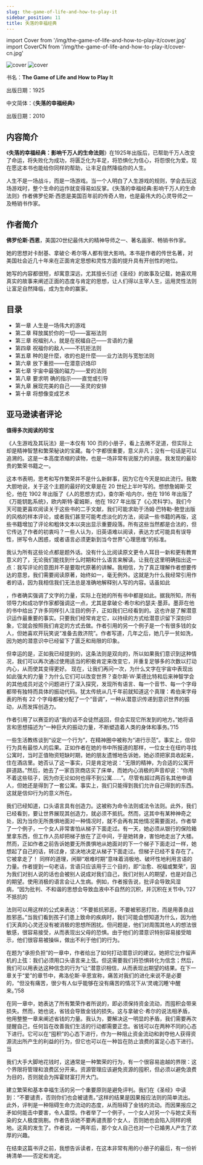 ```yaml
---
slug: the-game-of-life-and-how-to-play-it
sidebar_position: 11
title: 失落的幸福经典
---
```


import Cover from '/img/the-game-of-life-and-how-to-play-it/cover.jpg'
import CoverCN from '/img/the-game-of-life-and-how-to-play-it/cover-cn.jpg'

<img src={Cover} alt="cover" style={{width:220}} />
<img src={CoverCN} alt="cover" style={{width:220}} />

书名：**The Game of Life and How to Play It**

出版日期：1925

中文简体：《**失落的幸福经典**》

出版日期：2010

## 内容简介

《**失落的幸福经典：影响千万人的生命法则**》在1925年出版后，已帮助千万人改变了命运，将失败化为成功，将匮乏化为丰足，将恐惧化为信心，将怨恨化为爱。现在愿这本书也能给你同样的帮助，让丰足自然降临你的人生。

人生不是一场战斗，而是一场游戏。当一个人明白了人生游戏的规则，学会去玩这场游戏时，整个生命的运作就变得易如反掌。《失落的幸福经典:影响千万人的生命法则》作者佛罗伦斯·西恩是美国百年前的传奇人物，也是最伟大的心灵导师之一及畅销书作家。

## 作者简介

**佛罗伦斯·西恩**，美国20世纪最伟大的精神导师之一、著名画家、畅销书作家。

她的思想对卡耐基、拿破仑·希尔等人都有很大影响。本书是作者的传世名著，对美国社会近几十年来在正面肯定思想和灵性方面的提升具有开创性的地位。

她写的内容都很短，却寓意深远，尤其擅长引述《圣经》的故事及记载，她喜欢用真实的故事来阐述正面的态度与肯定的思想，让人们得以主宰人生，运用灵性法则让富足自然降临，成为生命的赢家。

## 目录

- 第一章 人生是一场伟大的游戏
- 第二章 释放属於你的一切——富裕法则
- 第三章 祝福别人，就是在祝福自己——言语的力量
- 第四章 祝福你的敌人——不抗拒法则
- 第五章 种的是什麼，收的也是什麼——业力法则与宽恕法则
- 第六章 放下重担——在潜意识烙印
- 第七章 宇宙中最强的磁力——爱的法则
- 第八章 要求明 确的指示——直觉或引导
- 第九章 展现完美的自己——圣灵的安排
- 第十章 将想像变成艺术

## 亚马逊读者评论

**值得多次阅读的珍宝**

《人生游戏及其玩法》是一本仅有 100 页的小册子，看上去微不足道，但实际上却是精神智慧和繁荣秘诀的宝藏。每个字都很重要，意义非凡；没有一句话是可以追溯的。这是一本高度浓缩的读物，也是一场非常有说服力的讲座。我发现的最珍贵的繁荣书籍之一。

这本书表明，思考和写作繁荣并不是什么新鲜事，因为它在今天是如此流行。我敢大胆地说，关于这个主题的最好的文章是在 20 世纪上半叶写的。想想詹姆斯·艾伦，他在 1902 年出版了《人的思想方式》，查尔斯·哈内尔，他在 1916 年出版了《万能钥匙系统》，欧内斯特·霍姆斯，他在 1927 年出版了《心灵科学》。我们今天可能更喜欢阅读关于这些书的二手文献，我们可能求助于汤姆·巴特勒-鲍登出版的风格的样本评论，或者我们甚至可能考虑淡化的方法，阅读一些书籍的再版，这些书籍增加了评论和粗体文本以突出显示重要段落。所有这些当然都是合法的，但它传达了作者的初衷吗？一些人认为，旧英语难以阅读，表达方式可能具有误导性，拼写令人困惑，或者语言必须更新到当今世界“心理思维”的标准。

我认为所有这些论点都是题外话。没有什么比阅读原文更令人耳目一新和更有教育意义的了，无论我们能找到什么时期和什么语言来解读。让我在这里明确指出这一点：我写评论的意图并不是要取代原著的讲解。我相信，为了真正理解作者想要传达的意思，我们需要阅读原著，始终如一，毫无例外。这就是为什么我经常引用作者的话，因为我相信我们无法总是准确地解释别人写的内容。话虽如此

，作者确实强调了文字的力量，实际上在她的所有书中都是如此。据我所知，所有领导力和成功学作家都强调这一点，尤其是拿破仑·希尔和约瑟夫·墨菲。墨菲在他的书中给出了许多同样引人注目的例子，正如我们已经看到的。这也许是了解潜意识运作最重要的事实。只要我们经常肯定它，以持续的方式给潜意识留下深刻印象，它就会按照我们肯定的方式去做。作者引用的另一个例子是一个有很多钱的女人，但她喜欢开玩笑说“准备去救济院”。作者写道，几年之后，她几乎一贫如洗，因为她的潜意识中已经留下了匮乏和局限的印象。

但幸运的是，正如我已经提到的，这条法则是双向的，所以如果我们意识到这种情况，我们可以再次通过使用适当的积极肯定来改变它，并重复足够多的次数以打动内心，从而使其变得更好。
现在，让我们再问一次，为什么文字在宇宙中表现出如此强大的力量？为什么它们可以改变世界？查尔斯·W·莱德比特和后来神智学会的其他成员对这个问题进行了深入探究，发现所有语言、每一个音节、每一个字母都带有独特而具体的振动代码。犹太传统从几千年前就知道这个真理：希伯来字母表的所有 22 个字母都被分配了一个“音调”，一种从潜意识传递到意识世界的振动，从而发挥创造力。

作者引用了以赛亚的话“我的话不会徒然返回，但会实现它所发到的地方。”她将语言和思想描述为“一种巨大的振动力量，不断塑造着人类的身体和事务。”/15

一些生活教练谈到“设定一个行为”，在精神圈中被称为“进行示范”。事实上，信仰行为具有最惊人的后果。正如作者在她的书中所报道的那样，一位女士在纽约寻找公寓时，当时正值物资短缺时期，她的朋友遗憾地告诉她，她必须把家具收起来，住在酒店里。她否认了这一事实，只是肯定地说：“无限的精神，为合适的公寓开辟道路。”然后，她去了一家百货商店买了床单，而她内心消极的声音却说：“你用不着这些毯子，因为你无论如何也得不到公寓……”。尽管有超过两百名其他申请人，但她还是得到了一套公寓。事实上，我们只能得到我们允许自己得到的东西。这就是信仰行为的意义所在。

我们已经知道，口头语言具有创造力。这被称为命令法则或法令法则。此外，我们已经看到，要让世界展现其创造力，就必须不抵抗。然而，这其中有某种神奇之处，因为当你无所畏惧地面对一种情况时，就不会再有其他情况需要面对。作者举了一个例子，一个女人非常害怕从梯子下面走过。有一天，她必须从银行的保险箱里拿东西，但工作人员却把梯子放在了正中间，于是她转身，害怕地走出了大楼。然而，正如作者之前告诉她要无所畏惧地从她面对的下一个梯子下面走过一样，她想起了自己的话，转过身，坚决地决定从梯子下面走过。但梯子已经不复存在了。它被拿走了！
同样的道理，闲聊“艰难时期”意味着消极地、破坏性地利用言语的力量。作者提到一句老话，言语只应该用于三个目的，即“治愈、祝福或繁荣”，因为我们对别人说的话也会被别人说成对我们自己，我们对别人的期望，也是对自己的期望。使用消极的语言会让人生病。例如，作者报告说，批评会导致风湿病，“因为批判、不和谐的思想会导致血液中不自然的沉积，并沉积在关节中。”/27 不抵抗的

法则可以用这样的公式来表达：“不要抵抗邪恶，不要被邪恶打败，而是用善良战胜邪恶。”当我们看到孩子们患上致命的疾病时，我们可能会想知道为什么，因为他们天真的心灵还没有被消极的思想所困扰。但问题是，他们对周围其他人的想法很敏感，很容易接受，从而表现出父母的恐惧。由于他们的潜意识特别容易接受暗示，他们很容易被操纵，做出不利于他们的行为。

在题为“承担负担”的一章中，作者给出了如何打动潜意识的建议。她把它比作留声机的上弦：我们必须用口头语言来上弦。但这需要我们将恐惧转化为信念；然后，我们可以用表达这种信念的行为“让”潜意识相信，从而表现出期望的结果。在下一章关于“爱”的章节中，弗洛伦斯·辛恩宣称，痛苦对我们的进化来说不是必要的，“但没有痛苦，很少有人似乎能够在没有痛苦的情况下从‘灵魂沉睡’中醒来。”/58

在同一章中，她表达了所有繁荣作者所说的，即必须保持资金流动，而囤积会带来损失。然而，她也说，省钱会导致金钱的损失。这与拿破仑·希尔的说法相矛盾，他用整整一章来阐述省钱的力量。我认为，要解决这一明显的矛盾，我们需要再次提醒自己，任何旨在改善我们生活的行动都需要正念。省钱可以在两种不同的心态下进行。它可以在“囤积”的心态下进行，作为一种阻止资金流动和剥夺他人获得资源流出所产生的利益的行为，但它也可以在一种旨在防止浪费的富足心态下进行。当

我们大手大脚地花钱时，这通常是一种繁荣的行为，有一个很容易逾越的界限：这个界限将管理和浪费区分开来。资源管理应该避免资源的囤积，但必须以避免浪费为目的，否则就会为挥霍财富打开大门。

建立繁荣和基本幸福生活的另一个重要原则是避免评判。我们在《圣经》中读到：“不要谴责，否则你们也会被谴责。”这样的结果是因果报应法则的简单流出。此外，评判是一种阻碍生命力流动的态度，从而阻碍了金钱的流动。而因果报应之矛如何能击中要害，令人震惊。作者举了一个例子，一个女人对另一个与她丈夫有染的女人极度挑剔。作者告诉她不要再谴责那个女人，否则她也会陷入同样的境地。这真的发生了。作者说，一两年后，那个女人自己也对一个已婚男人产生了浓厚的兴趣。

在结束这篇书评之前，我想告诉读者，在这本非常有用的小册子的最后，有一份祈祷清单——否定和肯定。


